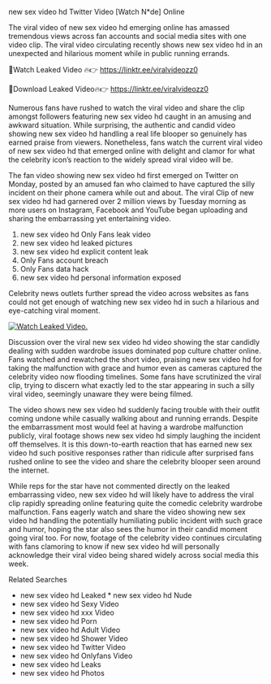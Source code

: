 ﻿new sex video hd Twitter Video [Watch N*de] Online

The viral video of ﻿new sex video hd emerging online has amassed tremendous views across fan accounts and social media sites with one video clip. The viral video circulating recently shows ﻿new sex video hd in an unexpected and hilarious moment while in public running errands. 

🔴Watch Leaked Video 🔥👉  https://linktr.ee/viralvideozz0 

🔴Download Leaked Video🔥👉  https://linktr.ee/viralvideozz0 

Numerous fans have rushed to watch the viral video and share the clip amongst followers featuring ﻿new sex video hd caught in an amusing and awkward situation. While surprising, the authentic and candid video showing ﻿new sex video hd handling a real life blooper so genuinely has earned praise from viewers. Nonetheless, fans watch the current viral video of ﻿new sex video hd that emerged online with delight and clamor for what the celebrity icon’s reaction to the widely spread viral video will be.

The fan video showing ﻿new sex video hd first emerged on Twitter on Monday, posted by an amused fan who claimed to have captured the silly incident on their phone camera while out and about. The viral Clip of ﻿new sex video hd had garnered over 2 million views by Tuesday morning as more users on Instagram, Facebook and YouTube began uploading and sharing the embarrassing yet entertaining video. 

1. ﻿new sex video hd Only Fans leak video
2. ﻿new sex video hd leaked pictures
3. ﻿new sex video hd explicit content leak
4. Only Fans account breach
5. Only Fans data hack
6. ﻿new sex video hd personal information exposed

Celebrity news outlets further spread the video across websites as fans could not get enough of watching ﻿new sex video hd in such a hilarious and eye-catching viral moment. 

[![Watch Leaked Video.](https://miro.medium.com/v2/resize:fit:828/format:webp/1*cilzJN44JGOrTw9NJCrNHA.gif "Watch Leaked Video")](https://linktr.ee/viralvideozz0)

Discussion over the viral ﻿new sex video hd video showing the star candidly dealing with sudden wardrobe issues dominated pop culture chatter online. Fans watched and rewatched the short video, praising ﻿new sex video hd for taking the malfunction with grace and humor even as cameras captured the celebrity video now flooding timelines. Some fans have scrutinized the viral clip, trying to discern what exactly led to the star appearing in such a silly viral video, seemingly unaware they were being filmed.

The video shows ﻿new sex video hd suddenly facing trouble with their outfit coming undone while casually walking about and running errands. Despite the embarrassment most would feel at having a wardrobe malfunction publicly, viral footage shows ﻿new sex video hd simply laughing the incident off themselves. It is this down-to-earth reaction that has earned ﻿new sex video hd such positive responses rather than ridicule after surprised fans rushed online to see the video and share the celebrity blooper seen around the internet.  

While reps for the star have not commented directly on the leaked embarrassing video, ﻿new sex video hd will likely have to address the viral clip rapidly spreading online featuring quite the comedic celebrity wardrobe malfunction. Fans eagerly watch and share the video showing ﻿new sex video hd handling the potentially humiliating public incident with such grace and humor, hoping the star also sees the humor in their candid moment going viral too. For now, footage of the celebrity video continues circulating with fans clamoring to know if ﻿new sex video hd will personally acknowledge their viral video being shared widely across social media this week.

Related Searches
* ﻿new sex video hd Leaked
﻿* new sex video hd Nude
* ﻿new sex video hd Sexy Video
* ﻿new sex video hd xxx Video
* ﻿new sex video hd Porn
* ﻿new sex video hd Adult Video
* ﻿new sex video hd Shower Video
* ﻿new sex video hd Twitter Video
* ﻿new sex video hd Onlyfans Video
* ﻿new sex video hd Leaks
* ﻿new sex video hd Photos